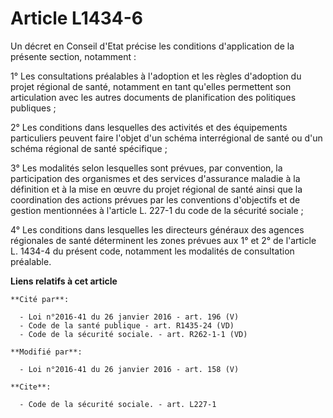 # Article L1434-6

Un décret en Conseil d'Etat précise les conditions d'application de la présente section, notamment :

1° Les consultations préalables à l'adoption et les règles d'adoption du projet régional de santé, notamment en tant qu'elles
permettent son articulation avec les autres documents de planification des politiques publiques ;

2° Les conditions dans lesquelles des activités et des équipements particuliers peuvent faire l'objet d'un schéma
interrégional de santé ou d'un schéma régional de santé spécifique ;

3° Les modalités selon lesquelles sont prévues, par convention, la participation des organismes et des services d'assurance
maladie à la définition et à la mise en œuvre du projet régional de santé ainsi que la coordination des actions prévues par
les conventions d'objectifs et de gestion mentionnées à l'article L. 227-1 du code de la sécurité sociale ;

4° Les conditions dans lesquelles les directeurs généraux des agences régionales de santé déterminent les zones prévues aux
1° et 2° de l'article L. 1434-4 du présent code, notamment les modalités de consultation préalable.

**Liens relatifs à cet article**

	**Cité par**:

	  - Loi n°2016-41 du 26 janvier 2016 - art. 196 (V)
	  - Code de la santé publique - art. R1435-24 (VD)
	  - Code de la sécurité sociale. - art. R262-1-1 (VD)

	**Modifié par**:

	  - Loi n°2016-41 du 26 janvier 2016 - art. 158 (V)

	**Cite**:

	  - Code de la sécurité sociale. - art. L227-1
